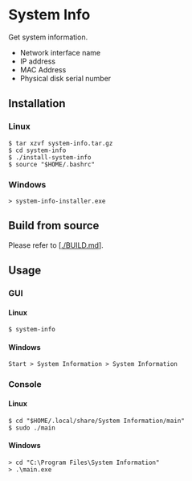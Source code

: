 # System Info
Get system information.

- Network interface name
- IP address
- MAC Address
- Physical disk serial number

## Installation

### Linux

```
$ tar xzvf system-info.tar.gz
$ cd system-info
$ ./install-system-info
$ source "$HOME/.bashrc"
```

### Windows

```
> system-info-installer.exe
```

## Build from source
Please refer to [[./BUILD.md](./BUILD.md)].

## Usage

### GUI

#### Linux

```
$ system-info
```

#### Windows
`Start > System Information > System Information`

### Console

#### Linux

```
$ cd "$HOME/.local/share/System Information/main"
$ sudo ./main
```

#### Windows

```
> cd "C:\Program Files\System Information" 
> .\main.exe
```

